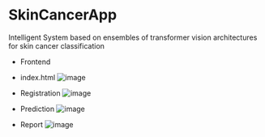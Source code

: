 # SkinCancerApp

Intelligent System based on ensembles of transformer vision architectures for skin cancer classification

* Frontend

- index.html
![image](https://github.com/HoltechHard/SkinCancerApp/assets/35493202/d8ce9b27-5729-401c-90ea-b39b976e99f8)

- Registration
![image](https://github.com/HoltechHard/SkinCancerApp/assets/35493202/edb87222-e433-471e-b600-ee8d24988197)

- Prediction
![image](https://github.com/HoltechHard/SkinCancerApp/assets/35493202/ba8da20e-f8e7-4d0b-b0b8-9bd4f4744dff)

- Report
![image](https://github.com/HoltechHard/SkinCancerApp/assets/35493202/890ecd55-5eb5-4d0a-bebd-29e78060f671) 



